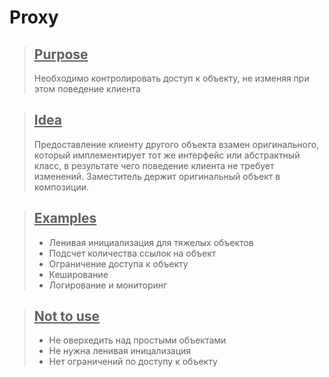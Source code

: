 # Proxy


> ## <u>Purpose</u>
> Необходимо контролировать доступ к объекту, не изменяя при этом поведение клиента

> ## <u>Idea</u>
> Предоставление клиенту другого объекта взамен оригинального, который имплементирует тот же интерфейс или
> абстрактный класс, в результате чего поведение клиента не требует изменений. Заместитель держит оригинальный
> объект в композиции.

> ## <u>Examples</u>
> - Ленивая инициализация для тяжелых объектов
> - Подсчет количества ссылок на объект
> - Ограничение доступа к объекту
> - Кеширование
> - Логирование и мониторинг

> ## <u>Not to use</u>
> - Не оверхедить над простыми объектами
> - Не нужна ленивая иницализация
> - Нет ограничений по доступу к объекту
